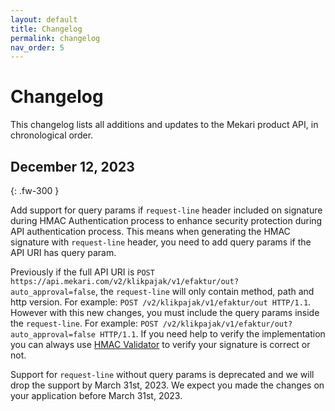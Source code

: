 ```yaml
---
layout: default
title: Changelog
permalink: changelog
nav_order: 5
---
```


# Changelog

This changelog lists all additions and updates to the Mekari product API, in chronological order.

## December 12, 2023
{: .fw-300 }

Add support for query params if `request-line` header included on signature during HMAC Authentication process to enhance security protection during API authentication process. This means when generating the HMAC signature with `request-line` header, you need to add query params if the API URI has query param.

Previously if the full API URI is `POST https://api.mekari.com/v2/klikpajak/v1/efaktur/out?auto_approval=false`, the `request-line` will only contain method, path and http version. For example: `POST /v2/klikpajak/v1/efaktur/out HTTP/1.1`. However with this new changes, you must include the query params inside the `request-line`. For example: `POST /v2/klikpajak/v1/efaktur/out?auto_approval=false HTTP/1.1`. If you need help to verify the implementation you can always use [HMAC Validator](https://developers.mekari.com/dashboard/hmac-validator) to verify your signature is correct or not.

Support for `request-line` without query params is deprecated and we will drop the support by March 31st, 2023. We expect you made the changes on your application before March 31st, 2023.


